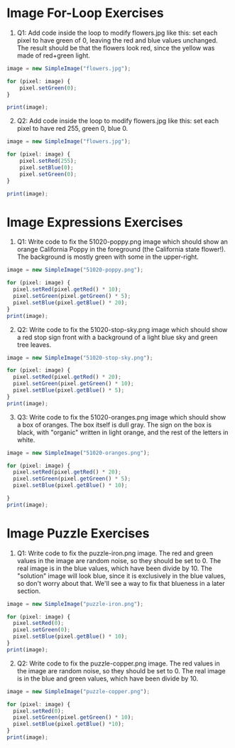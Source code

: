 # Image For-Loop Exercises

1. Q1: Add code inside the loop to modify flowers.jpg like this: set each pixel to have green of 0, leaving the red and blue values unchanged. The result should be that the flowers look red, since the yellow was made of red+green light.

```javascript
image = new SimpleImage("flowers.jpg");

for (pixel: image) {
    pixel.setGreen(0);
}

print(image);
```

2. Q2: Add code inside the loop to modify flowers.jpg like this: set each pixel to have red 255, green 0, blue 0.

```javascript
image = new SimpleImage("flowers.jpg");

for (pixel: image) {
    pixel.setRed(255);
    pixel.setBlue(0);
    pixel.setGreen(0);
}

print(image);
```

# Image Expressions Exercises

1. Q1: Write code to fix the 51020-poppy.png image which should show an orange California Poppy in the foreground (the California state flower!). The background is mostly green with some in the upper-right.

```javascript
image = new SimpleImage("51020-poppy.png");

for (pixel: image) {
  pixel.setRed(pixel.getRed() * 10);
  pixel.setGreen(pixel.getGreen() * 5);
  pixel.setBlue(pixel.getBlue() * 20);
}
print(image);
```

2. Q2: Write code to fix the 51020-stop-sky.png image which should show a red stop sign front with a background of a light blue sky and green tree leaves.

```javascript
image = new SimpleImage("51020-stop-sky.png");

for (pixel: image) {
  pixel.setRed(pixel.getRed() * 20);
  pixel.setGreen(pixel.getGreen() * 10);
  pixel.setBlue(pixel.getBlue() * 5);
}
print(image);
```

3. Q3: Write code to fix the 51020-oranges.png image which should show a box of oranges. The box itself is dull gray. The sign on the box is black, with "organic" written in light orange, and the rest of the letters in white.

```javascript
image = new SimpleImage("51020-oranges.png");

for (pixel: image) {
  pixel.setRed(pixel.getRed() * 20);
  pixel.setGreen(pixel.getGreen() * 5);
  pixel.setBlue(pixel.getBlue() * 10);

}
print(image);
```

# Image Puzzle Exercises

1. Q1: Write code to fix the puzzle-iron.png image. The red and green values in the image are random noise, so they should be set to 0. The real image is in the blue values, which have been divide by 10. The "solution" image will look blue, since it is exclusively in the blue values, so don't worry about that. We'll see a way to fix that blueness in a later section.

```javascript
image = new SimpleImage("puzzle-iron.png");

for (pixel: image) {
  pixel.setRed(0);
  pixel.setGreen(0);
  pixel.setBlue(pixel.getBlue() * 10);
}
print(image);
```

2. Q2: Write code to fix the puzzle-copper.png image. The red values in the image are random noise, so they should be set to 0. The real image is in the blue and green values, which have been divide by 10.

```javascript
image = new SimpleImage("puzzle-copper.png");

for (pixel: image) {
  pixel.setRed(0);
  pixel.setGreen(pixel.getGreen() * 10);
  pixel.setBlue(pixel.getBlue() *10);
}
print(image);
```


